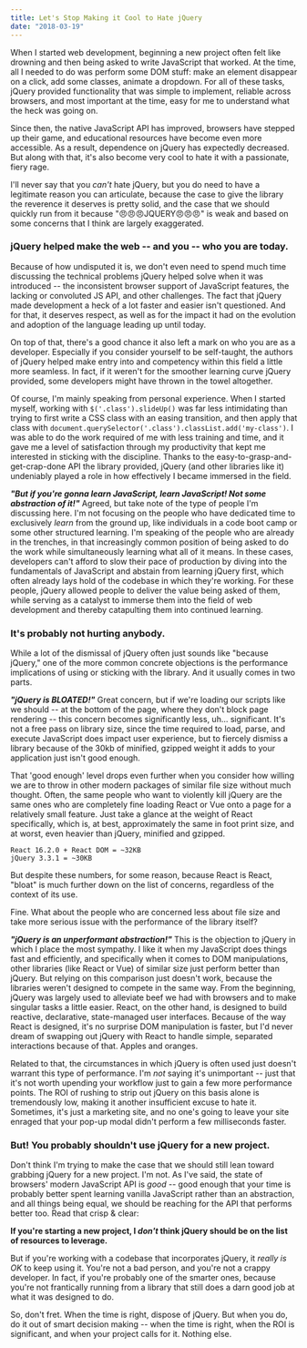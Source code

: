 ```yaml
---
title: Let's Stop Making it Cool to Hate jQuery
date: "2018-03-19"
---
```


When I started web development, beginning a new project often felt like drowning and then being asked to write JavaScript that worked. At the time, all I needed to do was perform some DOM stuff: make an element disappear on a click, add some classes, animate a dropdown. For all of these tasks, jQuery provided functionality that was simple to implement, reliable across browsers, and most important at the time, easy for me to understand what the heck was going on.

Since then, the native JavaScript API has improved, browsers have stepped up their game, and educational resources have become even more accessible. As a result, dependence on jQuery has expectedly decreased. But along with that, it's also become very cool to hate it with a passionate, fiery rage.

I'll never say that you _can't_ hate jQuery, but you do need to have a legitimate reason you can articulate, because the case to give the library the reverence it deserves is pretty solid, and the case that we should quickly run from it because "😠😠😠JQUERY😠😠😠" is weak and based on some concerns that I think are largely exaggerated.  

### jQuery helped make the web -- and you -- who you are today.

Because of how undisputed it is, we don't even need to spend much time discussing the technical problems jQuery helped solve when it was introduced -- the inconsistent browser support of JavaScript features, the lacking or convoluted JS API, and other challenges. The fact that jQuery made development a heck of a lot faster and easier isn't questioned. And for that, it deserves respect, as well as for the impact it had on the evolution and adoption of the language leading up until today.

On top of that, there's a good chance it also left a mark on who you are as a developer. Especially if you consider yourself to be self-taught, the authors of jQuery helped make entry into and competency within this field a little more seamless. In fact, if it weren't for the smoother learning curve jQuery provided, some developers might have thrown in the towel altogether.

Of course, I'm mainly speaking from personal experience. When I started myself, working with `$('.class').slideUp()` was far less intimidating than trying to first write a CSS class with an easing transition, and then apply that class with `document.querySelector('.class').classList.add('my-class')`. I was able to do the work required of me with less training and time, and it gave me a level of satisfaction through my productivity that kept me interested in sticking with the discipline. Thanks to the easy-to-grasp-and-get-crap-done API the library provided, jQuery (and other libraries like it) undeniably played a role in how effectively I became immersed in the field.

_**"But if you're gonna learn JavaScript, learn JavaScript! Not some abstraction of it!"**_ Agreed, but take note of the type of people I'm discussing here. I'm not focusing on the people who have dedicated time to exclusively _learn_ from the ground up, like individuals in a code boot camp or some other structured learning. I'm speaking of the people who are already in the trenches, in that increasingly common position of being asked to do the work while simultaneously learning what all of it means. In these cases, developers can't afford to slow their pace of production by diving into the fundamentals of JavaScript and abstain from learning jQuery first, which often already lays hold of the codebase in which they're working. For these people, jQuery allowed people to deliver the value being asked of them, while serving as a catalyst to immerse them into the field of web development and thereby catapulting them into continued learning.

### It's probably not hurting anybody.

While a lot of the dismissal of jQuery often just sounds like "because jQuery," one of the more common concrete objections is the performance implications of using or sticking with the library. And it usually comes in two parts. 

**_"jQuery is BLOATED!"_** Great concern, but if we're loading our scripts like we should -- at the bottom of the page, where they don't block page rendering -- this concern becomes significantly less, uh... significant. It's not a free pass on library size, since the time required to load, parse, and execute JavaScript does impact user experience, but to fiercely dismiss a library because of the 30kb of minified, gzipped weight it adds to your application just isn't good enough. 

That 'good enough' level drops even further when you consider how willing we are to throw in other modern packages of similar file size without much thought. Often, the same people who want to violently kill jQuery are the same ones who are completely fine loading React or Vue onto a page for a relatively small feature. Just take a glance at the weight of React specifically, which is, at best, approximately the same in foot print size, and at worst, even heavier than jQuery, minified and gzipped. 

```
React 16.2.0 + React DOM = ~32KB
jQuery 3.3.1 = ~30KB
```

But despite these numbers, for some reason, because React is React, "bloat" is much further down on the list of concerns, regardless of the context of its use.

Fine. What about the people who are concerned less about file size and take more serious issue with the performance of the library itself?

**_"jQuery is an unperformant abstraction!"_** This is the objection to jQuery in which I place the most sympathy. I like it when my JavaScript does things fast and efficiently, and specifically when it comes to DOM manipulations, other libraries (like React or Vue) of similar size just perform better than jQuery. But relying on this comparison just doesn't work, because the libraries weren't designed to compete in the same way. From the beginning, jQuery was largely used to alleviate beef we had with browsers and to make singular tasks a little easier. React, on the other hand, is designed to build reactive, declarative, state-managed user interfaces. Because of the way React is designed, it's no surprise DOM manipulation is faster, but I'd never dream of swapping out jQuery with React to handle simple, separated interactions because of that. Apples and oranges.

Related to that, the circumstances in which jQuery is often used just doesn't warrant this type of performance. I'm _not_ saying it's unimportant -- just that it's not worth upending your workflow just to gain a few more performance points. The ROI of rushing to strip out jQuery on this basis alone is tremendously low, making it another insufficient excuse to hate it. Sometimes, it's just a marketing site, and no one's going to leave your site enraged that your pop-up modal didn't perform a few milliseconds faster.

### But! You probably shouldn't use jQuery for a new project.

Don't think I'm trying to make the case that we should still lean toward grabbing jQuery for a new project. I'm not. As I've said, the state of browsers' modern JavaScript API is _good_ -- good enough that your time is probably better spent learning vanilla JavaScript rather than an abstraction, and all things being equal, we should be reaching for the API that performs better too. Read that crisp & clear:

**If you're starting a new project, I _don't_ think jQuery should be on the list of resources to leverage.**

But if you're working with a codebase that incorporates jQuery, it _really is OK_ to keep using it. You're not a bad person, and you're not a crappy developer. In fact, if you're probably one of the smarter ones, because you're not frantically running from a library that still does a darn good job at what it was designed to do.

So, don't fret. When the time is right, dispose of jQuery. But when you do, do it out of smart decision making -- when the time is right, when the ROI is significant, and when your project calls for it. Nothing else. 
